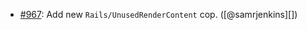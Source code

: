 * [#967](https://github.com/rubocop/rubocop-rails/issues/967): Add new `Rails/UnusedRenderContent` cop. ([@samrjenkins][])
